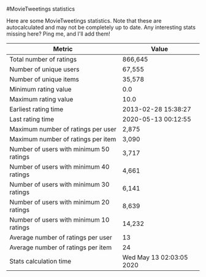 #MovieTweetings statistics

Here are some MovieTweetings statistics. Note that these are autocalculated and may not be completely up to date. Any interesting stats missing here? Ping me, and I'll add them!

Metric | Value
--- | ---
Total number of ratings                 | 866,645
Number of unique users                  | 67,555
Number of unique items                  | 35,578
Minimum rating value                    | 0.0
Maximum rating value                    | 10.0
Earliest rating time                    | 2013-02-28 15:38:27
Last rating time                        | 2020-05-13 00:12:55
Maximum number of ratings per user      | 2,875
Maximum number of ratings per item      | 3,090
Number of users with minimum 50 ratings | 3,717
Number of users with minimum 40 ratings | 4,661
Number of users with minimum 30 ratings | 6,141
Number of users with minimum 20 ratings | 8,639
Number of users with minimum 10 ratings | 14,232
Average number of ratings per user      | 13
Average number of ratings per item      | 24
Stats calculation time                  | Wed May 13 02:03:05 2020

